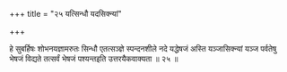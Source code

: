 +++
title = "२५ यत्सिन्धौ यदसिक्न्यां"

+++

हे सुबर्हिषः शोभनयज्ञामरुतः सिन्धौ एतत्सञ्ज्ञे स्पन्दनशीले नदे यद्धेषजं अस्ति यञ्जासिक्न्यां यञ्ज पर्वतेषु भेषजं विद्यते तत्सर्वं भेषजं पश्यन्तइति उत्तरयैकवाक्यता ॥ २५ ॥